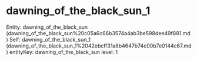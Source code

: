 # dawning_of_the_black_sun_1

Entity: dawning_of_the_black_sun (dawning_of_the_black_sun%20c05a6c66b3574a4ab3be598dee49f881.md)
Self: dawning_of_the_black_sun_1 (dawning_of_the_black_sun_1%2042ebcff31a8b4647b74c00b7e0144c67.md)
entityKey: dawning_of_the_black_sun
level: 1

[](Untitled%200ec91aaf1262455d9d72fe2226f01342.md)